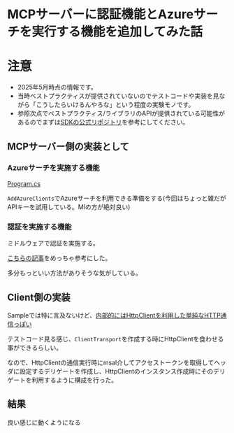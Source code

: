 # MCPサーバーに認証機能とAzureサーチを実行する機能を追加してみた話

# 注意

- 2025年5月時点の情報です。
- 当時ベストプラクティスが提供されていないのでテストコードや実装を見ながら「こうしたらいけるんやろな」という程度の実験モノです。
- 参照次点でベストプラクティス/ライブラリのAPIが提供されている可能性があるのでまずは[SDKの公式リポジトリ](https://github.com/modelcontextprotocol/csharp-sdk)を参考にしてください。

## MCPサーバー側の実装として

### Azureサーチを実施する機能

[Program.cs](./McpServerSample/Program.cs)

`AddAzureClients`でAzureサーチを利用できる準備をする(今回はちょっと雑だがAPIキーを試用している。MIの方が絶対良い)

### 認証を実施する機能

ミドルウェアで認証を実施する。

[こちらの記事](https://philippbauknecht.medium.com/authentication-authorization-in-azure-functions-with-azure-active-directory-using-c-net-aad52c8de925)をめっちゃ参考にした。

多分もっといい方法がありそうな気がしている。

## Client側の実装

Sampleでは特に言及ないけど、[内部的にはHttpClientを利用した単純なHTTP通信っぽい](https://github.com/modelcontextprotocol/csharp-sdk/blob/c750f09e9770ccc8c98b61d1b0f21ae159793042/src/ModelContextProtocol/Protocol/Transport/SseClientTransport.cs)

テストコード見る感じ、`ClientTransport`を作成する時にHttpClientを食わせる事ができるらしい。

なので、HttpClientの通信実行時にmsal介してアクセストークンを取得してヘッダに設定するデリゲートを作成し、HttpClientのインスタンス作成時にそのデリゲートを利用するように構成を行った。

## 結果

良い感じに動くようになる
